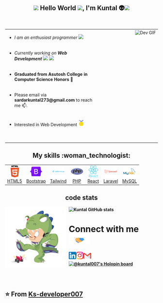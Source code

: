 
 <h2 align = "center"><img src="https://github.com/TheDudeThatCode/TheDudeThatCode/blob/master/Assets/Hi.gif" width="29px">
  Hello World <img src="https://github.com/TheDudeThatCode/TheDudeThatCode/blob/master/Assets/Earth.gif" width="24px">, I'm <b>Kuntal</b> 👽<img src="https://github.com/TheDudeThatCode/TheDudeThatCode/blob/master/Assets/Mario_Hello_Big.gif" width="30px"></h2>
<!-- <img alt="GIF" src="https://media.giphy.com/media/Cmr1OMJ2FN0B2/giphy.gif" width = 200/> -->


<br>
<table>
  <tr>
    <td width="60%" align="left" valign="top">
      <ul>
        <li>
          <i>I am an enthusiast programmer</i>
          <img src="https://github.com/TheDudeThatCode/TheDudeThatCode/blob/master/Assets/Rocket.gif" width="18px">
        </li>
        <br><br>
        <li>
          <i>Currently working on <b>Web Development</b></i>
          <img src="https://media.giphy.com/media/WUlplcMpOCEmTGBtBW/giphy.gif" width="30">
          <img src="https://github.com/TheDudeThatCode/TheDudeThatCode/blob/master/Assets/Developer.gif" width="30px">
        </li>
        <br><br>
        <li>
          <b>Graduated from Asutosh College in Computer Science Honors 💼</b>
        </li>
        <br><br>
        <li>
          Please email via <b>sardarkuntal273@gmail.com</b> to reach me 📫.
        </li>
        <br><br>
        <li>
          Interested in Web Development
          <img src="https://github.com/SatYu26/SatYu26/blob/master/Assets/Medal.gif" width="20px">
        </li>
        <br><br>
      </ul>
    </td>
    <td align="right" width="40%" valign="top">
      <img src="https://i.pinimg.com/originals/e4/26/70/e426702edf874b181aced1e2fa5c6cde.gif" width="500px" height="400px" alt="Dev GIF">
    </td>
  </tr>
</table>



<h2 align= 'center' height= "230vh">My skills :woman_technologist:</h2>
<table align="center">
  <tr>
    <td align="center">
      <a href="https://www.w3.org/html/" target="_blank" rel="noreferrer">
        <img src="https://raw.githubusercontent.com/devicons/devicon/master/icons/html5/html5-original-wordmark.svg" alt="html5" width="40" height="40"/>
        <br/>HTML5
      </a>
    </td>
    <td align="center">
      <a href="https://getbootstrap.com" target="_blank" rel="noreferrer">
        <img src="https://raw.githubusercontent.com/devicons/devicon/master/icons/bootstrap/bootstrap-original.svg" alt="bootstrap" width="40" height="40"/>
        <br/>Bootstrap
      </a>
    </td>
    <td align="center">
      <a href="https://tailwindcss.com/" target="_blank" rel="noreferrer">
        <img src="https://raw.githubusercontent.com/devicons/devicon/master/icons/tailwindcss/tailwindcss-plain-wordmark.svg" alt="tailwind" width="40" height="40"/>
        <br/>Tailwind
      </a>
    </td>
    <td align="center">
      <a href="https://www.php.net" target="_blank" rel="noreferrer">
        <img src="https://raw.githubusercontent.com/devicons/devicon/master/icons/php/php-original.svg" alt="php" width="40" height="40"/>
        <br/>PHP
      </a>
    </td>
    <td align="center">
      <a href="https://reactjs.org/" target="_blank" rel="noreferrer">
        <img src="https://raw.githubusercontent.com/devicons/devicon/master/icons/react/react-original-wordmark.svg" alt="react" width="40" height="40"/>
        <br/>React
      </a>
    </td>
    <td align="center">
      <a href="https://laravel.com/" target="_blank" rel="noreferrer">
        <img src="https://raw.githubusercontent.com/devicons/devicon/master/icons/laravel/laravel-original-wordmark.svg" alt="laravel" width="40" height="40"/>
        <br/>Laravel
      </a>
    </td>
    <td align="center">
      <a href="https://www.mysql.com/" target="_blank" rel="noreferrer">
        <img src="https://raw.githubusercontent.com/devicons/devicon/master/icons/mysql/mysql-original-wordmark.svg" alt="mysql" width="40" height="40"/>
        <br/>MySQL
      </a>
    </td>
  </tr>
</table>





<h2 align ='center'><b>code stats</h2>


<img  align= 'right' src="https://github.com/SatYu26/SatYu26/blob/master/Assets/dinotocat.png" alt="dinotocat" style="float: left; margin-right: 10px;" width="200px" /></p>

![Kuntal GitHub stats](https://github-readme-stats.vercel.app/api?username=Ks-developer007&theme=nightowl&show_icons=true)


# Connect with me<img src="https://github.com/SatYu26/SatYu26/blob/master/Assets/Handshake.gif" height="32px">

  <a href="https://www.linkedin.com/in/kuntal-sardar-08a64a247/">
    <img align="left" alt="Kuntal Sardar | Linkedin" width="24px" src="https://github.com/SatYu26/SatYu26/blob/master/Assets/Linkedin.svg" />
  </a> &nbsp;&nbsp;
  <a href="https://www.instagram.com/kuntal2003/">
    <img align="left" alt="Kuntal2003 | Instagram" width="24px" src="https://github.com/SatYu26/SatYu26/blob/master/Assets/Instagram.svg" />
  </a> &nbsp;&nbsp;
  <a href="mailto:sardarkuntal273@gmail.com">
    <img align="left" alt="sardarkuntal273@gmail.com | Gmail" width="26px" src="https://github.com/SatYu26/SatYu26/blob/master/Assets/Gmail.svg" />
  </a>&nbsp;&nbsp;
  
[![@kuntal007's Holopin board](https://holopin.io/api/user/board?user=kuntal007)](https://holopin.io/@kuntal007)

<br><br>



## ⭐️ From [Ks-developer007](https://github.com/Ks-developer007)



